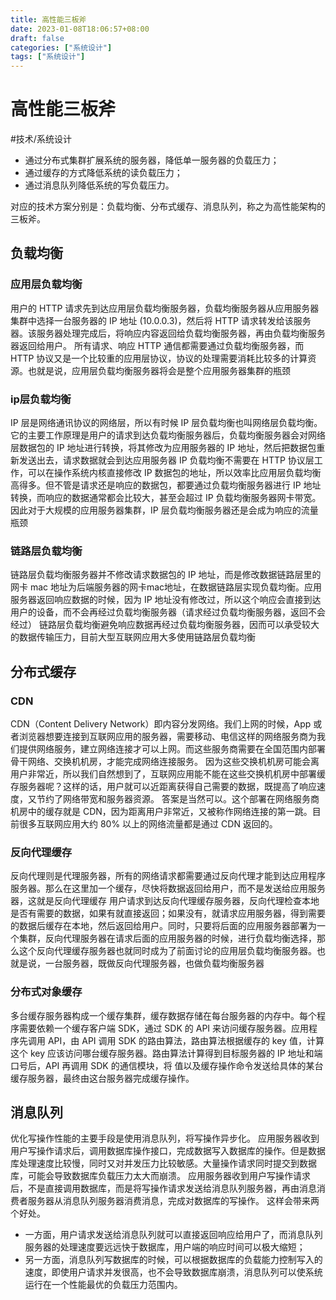 ```yaml
---
title: 高性能三板斧
date: 2023-01-08T18:06:57+08:00
draft: false
categories: ["系统设计"]
tags: ["系统设计"]
---
```


# 高性能三板斧
#技术/系统设计

- 通过分布式集群扩展系统的服务器，降低单一服务器的负载压力；
- 通过缓存的方式降低系统的读负载压力；
- 通过消息队列降低系统的写负载压力。

对应的技术方案分别是：负载均衡、分布式缓存、消息队列，称之为高性能架构的三板斧。

## 负载均衡
### 应用层负载均衡
用户的 HTTP 请求先到达应用层负载均衡服务器，负载均衡服务器从应用服务器集群中选择一台服务器的 IP 地址 (10.0.0.3)，然后将 HTTP 请求转发给该服务器。该服务器处理完成后，将响应内容返回给负载均衡服务器，再由负载均衡服务器返回给用户。
所有请求、响应 HTTP 通信都需要通过负载均衡服务器，而 HTTP 协议又是一个比较重的应用层协议，协议的处理需要消耗比较多的计算资源。也就是说，应用层负载均衡服务器将会是整个应用服务器集群的瓶颈
### ip层负载均衡
IP 层是网络通讯协议的网络层，所以有时候 IP 层负载均衡也叫网络层负载均衡。它的主要工作原理是用户的请求到达负载均衡服务器后，负载均衡服务器会对网络层数据包的 IP 地址进行转换，将其修改为应用服务器的 IP 地址，然后把数据包重新发送出去，请求数据就会到达应用服务器
IP 负载均衡不需要在 HTTP 协议层工作，可以在操作系统内核直接修改 IP 数据包的地址，所以效率比应用层负载均衡高得多。但不管是请求还是响应的数据包，都要通过负载均衡服务器进行 IP 地址转换，而响应的数据通常都会比较大，甚至会超过 IP 负载均衡服务器网卡带宽。因此对于大规模的应用服务器集群，IP 层负载均衡服务器还是会成为响应的流量瓶颈
### 链路层负载均衡
链路层负载均衡服务器并不修改请求数据包的 IP 地址，而是修改数据链路层里的网卡 mac 地址为后端服务器的网卡mac地址，在数据链路层实现负载均衡。应用服务器返回响应数据的时候，因为 IP 地址没有修改过，所以这个响应会直接到达用户的设备，而不会再经过负载均衡服务器（请求经过负载均衡服务器，返回不会经过）
链路层负载均衡避免响应数据再经过负载均衡服务器，因而可以承受较大的数据传输压力，目前大型互联网应用大多使用链路层负载均衡

## 分布式缓存
### CDN
CDN（Content Delivery Network）即内容分发网络。我们上网的时候，App 或者浏览器想要连接到互联网应用的服务器，需要移动、电信这样的网络服务商为我们提供网络服务，建立网络连接才可以上网。而这些服务商需要在全国范围内部署骨干网络、交换机机房，才能完成网络连接服务。
因为这些交换机机房可能会离用户非常近，所以我们自然想到了，互联网应用能不能在这些交换机机房中部署缓存服务器呢？这样的话，用户就可以近距离获得自己需要的数据，既提高了响应速度，又节约了网络带宽和服务器资源。
答案是当然可以。这个部署在网络服务商机房中的缓存就是 CDN，因为距离用户非常近，又被称作网络连接的第一跳。目前很多互联网应用大约 80% 以上的网络流量都是通过 CDN 返回的。
### 反向代理缓存
反向代理则是代理服务器，所有的网络请求都需要通过反向代理才能到达应用程序服务器。那么在这里加一个缓存，尽快将数据返回给用户，而不是发送给应用服务器，这就是反向代理缓存
用户请求到达反向代理缓存服务器，反向代理检查本地是否有需要的数据，如果有就直接返回；如果没有，就请求应用服务器，得到需要的数据后缓存在本地，然后返回给用户。同时，只要将后面的应用服务器部署为一个集群，反向代理服务器在请求后面的应用服务器的时候，进行负载均衡选择，那么这个反向代理缓存服务器也就同时成为了前面讨论的应用层负载均衡服务器。也就是说，一台服务器，既做反向代理服务器，也做负载均衡服务器
### 分布式对象缓存
多台缓存服务器构成一个缓存集群，缓存数据存储在每台服务器的内存中。每个程序需要依赖一个缓存客户端 SDK，通过 SDK 的 API 来访问缓存服务器。应用程序先调用 API，由 API 调用 SDK 的路由算法，路由算法根据缓存的 key 值，计算这个 key 应该访问哪台缓存服务器。路由算法计算得到目标服务器的 IP 地址和端口号后，API 再调用 SDK 的通信模块，将 值以及缓存操作命令发送给具体的某台缓存服务器，最终由这台服务器完成缓存操作。

## 消息队列
优化写操作性能的主要手段是使用消息队列，将写操作异步化。
应用服务器收到用户写操作请求后，调用数据库操作接口，完成数据写入数据库的操作。但是数据库处理速度比较慢，同时又对并发压力比较敏感。大量操作请求同时提交到数据库，可能会导致数据库负载压力太大而崩溃。
应用服务器收到用户写操作请求后，不是直接调用数据库，而是将写操作请求发送给消息队列服务器，再由消息消费者服务器从消息队列服务器消费消息，完成对数据库的写操作。
这样会带来两个好处。
- 一方面，用户请求发送给消息队列就可以直接返回响应给用户了，而消息队列服务器的处理速度要远远快于数据库，用户端的响应时间可以极大缩短；
- 另一方面，消息队列写数据库的时候，可以根据数据库的负载能力控制写入的速度，即使用户请求并发很高，也不会导致数据库崩溃，消息队列可以使系统运行在一个性能最优的负载压力范围内。